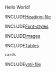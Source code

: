 Hello World!

!INCLUDE[Heading-file](./Heading.md)

!INCLUDE[Font-styles](./FontStyles.md)

!INCLUDE[Images](./Images.md)


!INCLUDE[Tables](./src/tables/table.md)

``` html
cards
```

!INCLUDE[yml-file](./src/text.yml)
